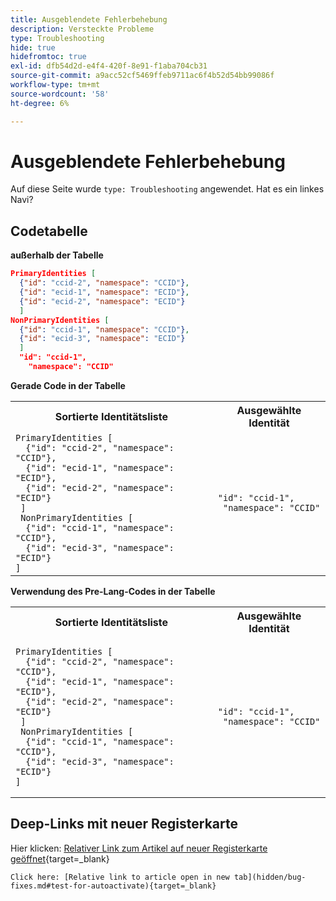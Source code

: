 ```yaml
---
title: Ausgeblendete Fehlerbehebung
description: Versteckte Probleme
type: Troubleshooting
hide: true
hidefromtoc: true
exl-id: dfb54d2d-e4f4-420f-8e91-f1aba704cb31
source-git-commit: a9acc52cf5469ffeb9711ac6f4b52d54bb99086f
workflow-type: tm+mt
source-wordcount: '58'
ht-degree: 6%

---
```


# Ausgeblendete Fehlerbehebung

Auf diese Seite wurde `type: Troubleshooting` angewendet. Hat es ein linkes Navi?

## Codetabelle

**außerhalb der Tabelle**

```json
PrimaryIdentities [
  {"id": "ccid-2", "namespace": "CCID"},
  {"id": "ecid-1", "namespace": "ECID"},
  {"id": "ecid-2", "namespace": "ECID"}
  ]
NonPrimaryIdentities [
  {"id": "ccid-1", "namespace": "CCID"},
  {"id": "ecid-3", "namespace": "ECID"}
  ]
  "id": "ccid-1",
    "namespace": "CCID"
```

**Gerade Code in der Tabelle**

<table>
    <tr>
      <th>Sortierte Identitätsliste</th>
      <th>Ausgewählte Identität</th>
    </tr>
    <tr>
      <td><code>PrimaryIdentities [<br/>&nbsp;&nbsp;{"id": "ccid-2", "namespace": "CCID"},<br/>&nbsp;&nbsp;{"id": "ecid-1", "namespace": "ECID"},<br/>&nbsp;&nbsp;{"id": "ecid-2", "namespace": "ECID"}<br/>&nbsp;]<br/>&nbsp;NonPrimaryIdentities [<br/>&nbsp;&nbsp;{"id": "ccid-1", "namespace": "CCID"},<br/>&nbsp;&nbsp;{"id": "ecid-3", "namespace": "ECID"}<br/>]</code> </td>
      <td><code>"id": "ccid-1",<br/>&nbsp;"namespace": "CCID"</code> </td>
    </tr>
  </table>

**Verwendung des Pre-Lang-Codes in der Tabelle**

<table>
    <tr>
      <th>Sortierte Identitätsliste</th>
      <th>Ausgewählte Identität</th>
    </tr>
    <tr>
      <td><pre lang="json"><code>PrimaryIdentities [<br/>&nbsp;&nbsp;{"id": "ccid-2", "namespace": "CCID"},<br/>&nbsp;&nbsp;{"id": "ecid-1", "namespace": "ECID"},<br/>&nbsp;&nbsp;{"id": "ecid-2", "namespace": "ECID"}<br/>&nbsp;]<br/>&nbsp;NonPrimaryIdentities [<br/>&nbsp;&nbsp;{"id": "ccid-1", "namespace": "CCID"},<br/>&nbsp;&nbsp;{"id": "ecid-3", "namespace": "ECID"}<br/>]</pre></code> </td>
      <td><pre lang="json"><code>"id": "ccid-1",<br/>&nbsp;"namespace": "CCID"</pre></code> </td>
    </tr>
  </table>

## Deep-Links mit neuer Registerkarte

Hier klicken: [Relativer Link zum Artikel auf neuer Registerkarte geöffnet](hidden/bug-fixes.md#test-for-autoactivate){target=_blank}

```
Click here: [Relative link to article open in new tab](hidden/bug-fixes.md#test-for-autoactivate){target=_blank}
```
